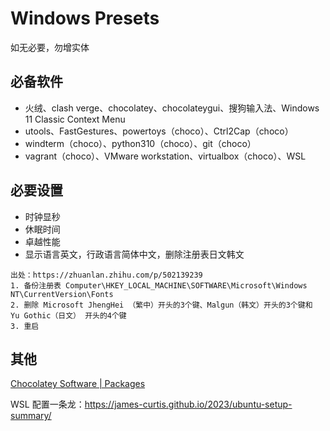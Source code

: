 # Windows Presets

如无必要，勿增实体

## 必备软件
- 火绒、clash verge、chocolatey、chocolateygui、搜狗输入法、Windows 11 Classic Context Menu
- utools、FastGestures、powertoys（choco）、Ctrl2Cap（choco）
- windterm（choco）、python310（choco）、git（choco）
- vagrant（choco）、VMware workstation、virtualbox（choco）、WSL

## 必要设置
- 时钟显秒
- 休眠时间
- 卓越性能
- 显示语言英文，行政语言简体中文，删除注册表日文韩文
```
出处：https://zhuanlan.zhihu.com/p/502139239
1. 备份注册表 Computer\HKEY_LOCAL_MACHINE\SOFTWARE\Microsoft\Windows NT\CurrentVersion\Fonts
2. 删除 Microsoft JhengHei （繁中）开头的3个键、Malgun（韩文）开头的3个键和 Yu Gothic（日文） 开头的4个键
3. 重启
```

## 其他

[Chocolatey Software | Packages](https://community.chocolatey.org/packages)

WSL 配置一条龙：https://james-curtis.github.io/2023/ubuntu-setup-summary/
